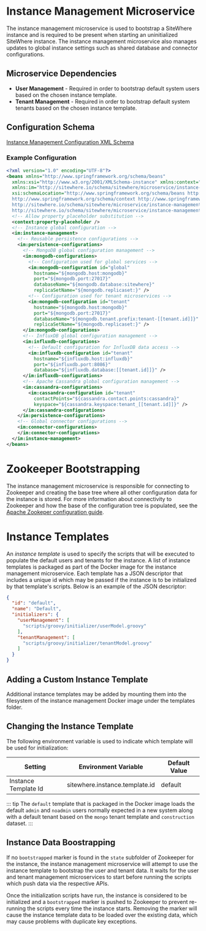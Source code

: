 # Instance Management Microservice

The instance management microservice is used to bootstrap a SiteWhere instance and is
required to be present when starting an uninitialized SiteWhere instance. The instance
management microservice also manages updates to global instance settings such as shared 
database and connector configurations.

## Microservice Dependencies

- **User Management** - Required in order to bootstrap default system users based on the 
  chosen instance template.
- **Tenant Management** - Required in order to bootstrap default system tenants based on
  the chosen instance template.

## Configuration Schema

[Instance Management Configuration XML Schema](http://sitewhere.io/schema/sitewhere/microservice/instance-management/current/instance-management.xsd)

### Example Configuration

```xml
<?xml version="1.0" encoding="UTF-8"?>
<beans xmlns="http://www.springframework.org/schema/beans"
  xmlns:xsi="http://www.w3.org/2001/XMLSchema-instance" xmlns:context="http://www.springframework.org/schema/context"
  xmlns:im="http://sitewhere.io/schema/sitewhere/microservice/instance-management"
  xsi:schemaLocation="http://www.springframework.org/schema/beans http://www.springframework.org/schema/beans/spring-beans-3.1.xsd
  http://www.springframework.org/schema/context http://www.springframework.org/schema/context/spring-context-3.1.xsd
  http://sitewhere.io/schema/sitewhere/microservice/instance-management
  http://sitewhere.io/schema/sitewhere/microservice/instance-management/current/instance-management.xsd">
  <!-- Allow property placeholder substitution -->
  <context:property-placeholder />
  <!-- Instance global configuration -->
  <im:instance-management>
    <!-- Reusable persistence configurations -->
    <im:persistence-configurations>
      <!-- MongoDB global configuration management -->
      <im:mongodb-configurations>
        <!-- Configuration used for global services -->
        <im:mongodb-configuration id="global"
          hostname="${mongodb.host:mongodb}" 
          port="${mongodb.port:27017}"
          databaseName="${mongodb.database:sitewhere}" 
          replicaSetName="${mongodb.replicaset:}" />
        <!-- Configuration used for tenant microservices -->
        <im:mongodb-configuration id="tenant"
          hostname="${mongodb.host:mongodb}" 
          port="${mongodb.port:27017}"
          databaseName="${mongodb.tenant.prefix:tenant-[[tenant.id]]}"
          replicaSetName="${mongodb.replicaset:}" />
      </im:mongodb-configurations>
      <!-- InfluxDB global configuration management -->
      <im:influxdb-configurations>
        <!-- Default configuration for InfluxDB data access -->
        <im:influxdb-configuration id="tenant"
          hostname="${influxdb.host:influxdb}" 
          port="${influxdb.port:8086}"
          database="${influxdb.database:[[tenant.id]]}" />
      </im:influxdb-configurations>
      <!-- Apache Cassandra global configuration management -->
      <im:cassandra-configurations>
        <im:cassandra-configuration id="tenant"
          contactPoints="${cassandra.contact.points:cassandra}" 
          keyspace="${cassandra.keyspace:tenant_[[tenant.id]]}" />
      </im:cassandra-configurations>
    </im:persistence-configurations>
    <!-- Global connector configurations -->
    <im:connector-configurations>
    </im:connector-configurations>
  </im:instance-management>
</beans>
```

Zookeeper Bootstrapping
=======================
The instance management microservice is responsible for connecting to Zookeeper and
creating the base tree where all other configuration data for the instance is stored.
For more information about connectivity to Zookeeper and how the base of the configuration 
tree is populated, see the [Apache Zookeper configuration guide](../zookeeper-configuration.md).

Instance Templates
==================
An *instance template* is used to specify the scripts that will be executed to populate the 
default users and tenants for the instance. A list of instance templates is packaged as part 
of the Docker image for the instance management microservice. Each template has a JSON descriptor
that includes a unique id which may be passed if the instance is to be initialized by that 
template's scripts. Below is an example of the JSON descriptor:

```json
{
  "id": "default",
  "name": "Default",
  "initializers": {
    "userManagement": [
      "scripts/groovy/initializer/userModel.groovy"
    ],
    "tenantManagement": [
      "scripts/groovy/initializer/tenantModel.groovy"
    ]
  }
}
```

Adding a Custom Instance Template
---------------------------------
Additional instance templates may be added by mounting them into the filesystem of the
instance management Docker image under the templates folder.

Changing the Instance Template
------------------------------
The following environment variable is used to indicate which template
will be used for initialization:

| Setting              | Environment Variable           | Default Value |
| -------------------- | ------------------------------ | ------------- |
| Instance Template Id | sitewhere.instance.template.id | default       |

::: tip
The ``default`` template that is packaged in the Docker image loads the default ``admin`` and
``noadmin`` users normally expected in a new system along with a default tenant based on
the ``mongo`` tenant template and ``construction`` dataset.
:::

Instance Data Boostrapping
--------------------------
If no ``bootstrapped`` marker is found in the ``state`` subfolder of Zookeeper for 
the instance, the instance management microservice will attempt to use the instance 
template to bootstrap the user and tenant data. It waits for the user and tenant 
management microservices to start before running the scripts which push data via 
the respective APIs. 

Once the initialization scripts have run, the instance is considered to be initialized and
a ``bootstrapped`` marker is pushed to Zookeeper to prevent re-running the scripts every
time the instance starts. Removing the marker will cause the instance template data to be
loaded over the existing data, which may cause problems with duplicate key exceptions.
